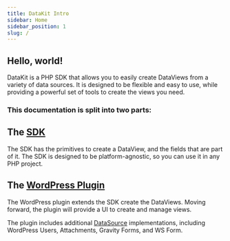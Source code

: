 ```yaml
---
title: DataKit Intro
sidebar: Home
sidebar_position: 1
slug: /
---
```


## Hello, world!

DataKit is a PHP SDK that allows you to easily create DataViews from a variety of data sources. It is designed to be 
flexible and easy to use, while providing a powerful set of tools to create the views you need.

### This documentation is split into two parts:

## The [SDK](SDK/creating-dataviews)

The SDK has the primitives to create a DataView, and the fields that are part of it. The SDK is designed to be 
platform-agnostic, so you can use it in any PHP project.

## The [WordPress Plugin](Plugin/getting-started)

The WordPress plugin extends the SDK create the DataViews. Moving forward, the plugin will provide a UI to create and 
manage views.

The plugin includes additional [DataSource](/docs/DataSource/10-intro) implementations, including WordPress Users, 
Attachments, Gravity Forms, and WS Form.
